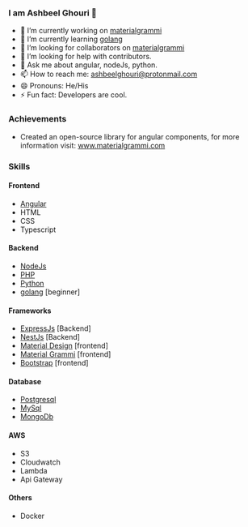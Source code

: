 ### I am Ashbeel Ghouri 👋

- 🔭 I’m currently working on [materialgrammi](www.materialgrammi.com)
- 🌱 I’m currently learning [golang](https://go.dev/)
- 👯 I’m looking for collaborators on [materialgrammi](www.materialgrammi.com)
- 🤔 I’m looking for help with contributors.
- 💬 Ask me about angular, nodeJs, python.
- 📫 How to reach me: ashbeelghouri@protonmail.com
- 😄 Pronouns: He/His
- ⚡ Fun fact: Developers are cool.

### Achievements
- Created an open-source library for angular components, for more information visit: www.materialgrammi.com

### Skills
#### Frontend
- [Angular](https://angular.io/)
- HTML
- CSS
- Typescript

#### Backend
- [NodeJs](https://nodejs.org/)
- [PHP](https://www.php.net/)
- [Python](https://www.python.org/)
- [golang](https://go.dev/) [beginner]


#### Frameworks
- [ExpressJs](https://expressjs.com/) [Backend]
- [NestJs](https://nestjs.com/) [Backend]
- [Material Design](https://material.angular.io/) [frontend]
- [Material Grammi](https://www.materialgrammi.com/) [frontend]
- [Bootstrap](https://getbootstrap.com/docs/5.1/getting-started/introduction/) [frontend]

#### Database
- [Postgresql](https://www.postgresql.org/)
- [MySql](https://www.mysql.com/)
- [MongoDb](https://www.mongodb.com/)

#### AWS
- S3
- Cloudwatch
- Lambda
- Api Gateway

#### Others
- Docker
